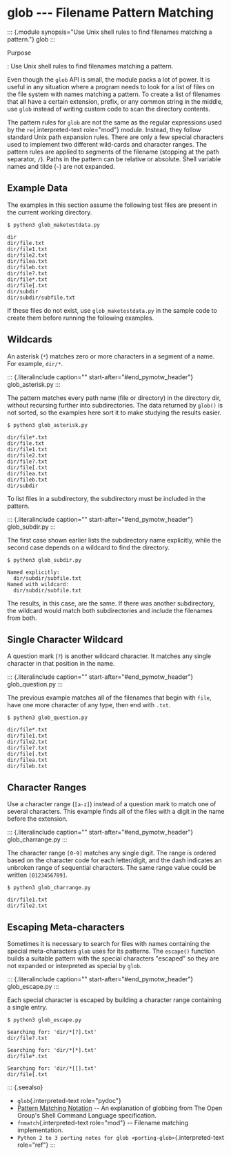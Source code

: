 # glob \-\-- Filename Pattern Matching

::: {.module synopsis="Use Unix shell rules to find filenames matching a pattern."} glob :::

Purpose

: Use Unix shell rules to find filenames matching a pattern.

Even though the `glob` API is small, the module packs a lot of power. It is useful in any situation where a program needs to look for a list of files on the file system with names matching a pattern. To create a list of filenames that all have a certain extension, prefix, or any common string in the middle, use `glob` instead of writing custom code to scan the directory contents.

The pattern rules for `glob` are not the same as the regular expressions used by the `re`{.interpreted-text role="mod"} module. Instead, they follow standard Unix path expansion rules. There are only a few special characters used to implement two different wild-cards and character ranges. The pattern rules are applied to segments of the filename (stopping at the path separator, `/`). Paths in the pattern can be relative or absolute. Shell variable names and tilde (`~`) are not expanded.

## Example Data

The examples in this section assume the following test files are present in the current working directory.

```{.sourceCode .none}
$ python3 glob_maketestdata.py

dir
dir/file.txt
dir/file1.txt
dir/file2.txt
dir/filea.txt
dir/fileb.txt
dir/file?.txt
dir/file*.txt
dir/file[.txt
dir/subdir
dir/subdir/subfile.txt
```

If these files do not exist, use `glob_maketestdata.py` in the sample code to create them before running the following examples.

## Wildcards

An asterisk (`*`) matches zero or more characters in a segment of a name. For example, `dir/*`.

::: {.literalinclude caption="" start-after="#end_pymotw_header"} glob_asterisk.py :::

The pattern matches every path name (file or directory) in the directory dir, without recursing further into subdirectories. The data returned by `glob()` is not sorted, so the examples here sort it to make studying the results easier.

```{.sourceCode .none}
$ python3 glob_asterisk.py

dir/file*.txt
dir/file.txt
dir/file1.txt
dir/file2.txt
dir/file?.txt
dir/file[.txt
dir/filea.txt
dir/fileb.txt
dir/subdir
```

To list files in a subdirectory, the subdirectory must be included in the pattern.

::: {.literalinclude caption="" start-after="#end_pymotw_header"} glob_subdir.py :::

The first case shown earlier lists the subdirectory name explicitly, while the second case depends on a wildcard to find the directory.

```{.sourceCode .none}
$ python3 glob_subdir.py

Named explicitly:
  dir/subdir/subfile.txt
Named with wildcard:
  dir/subdir/subfile.txt
```

The results, in this case, are the same. If there was another subdirectory, the wildcard would match both subdirectories and include the filenames from both.

## Single Character Wildcard

A question mark (`?`) is another wildcard character. It matches any single character in that position in the name.

::: {.literalinclude caption="" start-after="#end_pymotw_header"} glob_question.py :::

The previous example matches all of the filenames that begin with `file`, have one more character of any type, then end with `.txt`.

```{.sourceCode .none}
$ python3 glob_question.py

dir/file*.txt
dir/file1.txt
dir/file2.txt
dir/file?.txt
dir/file[.txt
dir/filea.txt
dir/fileb.txt
```

## Character Ranges

Use a character range (`[a-z]`) instead of a question mark to match one of several characters. This example finds all of the files with a digit in the name before the extension.

::: {.literalinclude caption="" start-after="#end_pymotw_header"} glob_charrange.py :::

The character range `[0-9]` matches any single digit. The range is ordered based on the character code for each letter/digit, and the dash indicates an unbroken range of sequential characters. The same range value could be written `[0123456789]`.

```{.sourceCode .none}
$ python3 glob_charrange.py

dir/file1.txt
dir/file2.txt
```

## Escaping Meta-characters

Sometimes it is necessary to search for files with names containing the special meta-characters `glob` uses for its patterns. The `escape()` function builds a suitable pattern with the special characters \"escaped\" so they are not expanded or interpreted as special by `glob`.

::: {.literalinclude caption="" start-after="#end_pymotw_header"} glob_escape.py :::

Each special character is escaped by building a character range containing a single entry.

```{.sourceCode .none}
$ python3 glob_escape.py

Searching for: 'dir/*[?].txt'
dir/file?.txt

Searching for: 'dir/*[*].txt'
dir/file*.txt

Searching for: 'dir/*[[].txt'
dir/file[.txt
```

::: {.seealso}

- `glob`{.interpreted-text role="pydoc"}
- [Pattern Matching Notation](http://www.opengroup.org/onlinepubs/000095399/utilities/xcu_chap02.html#tag_02_13) \-- An explanation of globbing from The Open Group\'s Shell Command Language specification.
- `fnmatch`{.interpreted-text role="mod"} \-- Filename matching implementation.
- `Python 2 to 3 porting notes for glob <porting-glob>`{.interpreted-text role="ref"} :::
